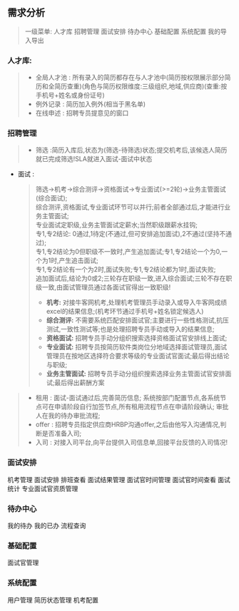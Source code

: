 ## 需求分析
> 一级菜单:  人才库 招聘管理 面试安排 待办中心 基础配置 系统配置 我的导入导出

### 人才库:
> - 全局人才池 : 所有录入的简历都存在与人才池中(简历按权限展示部分简历和全简历查重)(角色与简历权限维度:三级组织,地域,供应商)(查重:按手机号+姓名或身份证号)
> - 例外记录 : 简历加入例外(相当于黑名单)
> - 在线申述 : 招聘专员提意见的窗口
### 招聘管理
> - 筛选 :简历入库后,状态为(筛选-待筛选)状态;提交机考后,该候选人简历就已完成筛选!SLA就进入面试-面试中状态
    
- 面试 : 
  > 筛选->机考->综合测评->资格面试->专业面试(>=2轮)->业务主管面试(综合面试);  
  > 综合测评,资格面试,专业面试环节可以并行;前者全部通过后,才能进行业务主管面试;  
  > 专业面试定职级,业务主管面试定薪水;当然职级跟薪水挂钩;  
  > 专1,专2结论: 0通过,1待定(不通过,但可安排追加面试),2不通过(坚持不通过);  
  > 专1,专2结论为0但职级不一致时,产生追加面试;专1,专2结论一个为0,一个为1时,产生追击面试;  
  > 专1,专2结论有一个为2时,面试失败;专1,专2结论都为1时,面试失败;  
  > 追加面试后,结论为0或2;三轮存在职级一致,进入综合面试;三轮不存在职级一致,由面试管理员通过各面试官得出一致职级!  
  > - **机考:** 对接牛客网机考,处理机考管理员手动录入或导入牛客网成绩excel的结果信息;(机考环节通过手机号+姓名锁定候选人)
  > - **综合测评:** 不需要系统匹配安排面试官;主要进行一些性格测试,抗压测试,一致性测试等;也是处理招聘专员手动或导入的结果信息;
  > - **资格面试:** 招聘专员手动分组织搜索选择资格面试官安排线上面试;
  > - **专业面试:** 招聘专员按简历软件类岗位分地域选择面试管理员,面试管理员在按地区选择符合要求等级的专业面试官面试;最后得出结论与职级;
  > - **业务主管面试:** 招聘专员手动分组织搜索选择业务主管面试官安排面试;最后得出薪酬方案
    
> - 租用 : 面试-面试通过后,完善简历信息; 系统按部门配置节点,各系统节点可在申请阶段自行加签节点,所有租用流程节点在申请阶段确认;
> 审批人在我的待办审批流程;
> - offer : 招聘专员指定供应商HRBP沟通offer,之后由他写入沟通情况,判断是否准备入司;
> - 入司 : 对接入司平台,向平台提供入司信息单,回接平台反馈的入司情况!

### 面试安排
机考管理
面试安排
排班查看
面试结果管理
面试官时间管理
面试官时间查看
面试统计
专业面试官资质管理
### 待办中心
我的待办
我的已办
流程查询
### 基础配置
面试官管理
### 系统配置
用户管理
简历状态管理
机考配置
